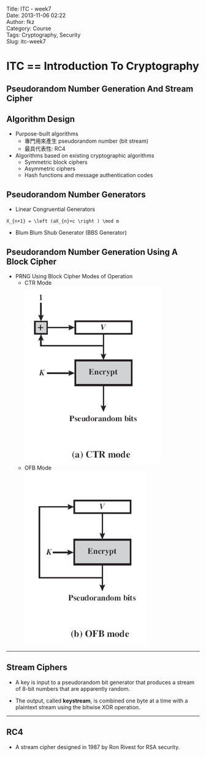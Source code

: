 Title: ITC - week7  
Date: 2013-11-06 02:22  
Author: fkz  
Category: Course  
Tags: Cryptography, Security  
Slug: itc-week7  
  
  
# ITC == Introduction To Cryptography  
  
## Pseudorandom Number Generation And Stream Cipher  
  
## Algorithm Design  
  
+ Purpose-built algorithms  
    + 專門用來產生 pseudorandom number (bit stream)  
    + 最具代表性: RC4  
+ Algorithms based on existing cryptographic algorithms  
    + Symmetric block ciphers  
    + Asymmetric ciphers  
    + Hash functions and message authentication codes  
  
## Pseudorandom Number Generators  
  
+ Linear Congruential Generators  
  
```mathjax  
X_{n+1} = \left (aX_{n}+c \right ) \mod m  
```  
  
+ Blum Blum Shub Generator (BBS Generator)  
  
## Pseudorandom Number Generation Using A Block Cipher  
  
+ PRNG Using Block Cipher Modes of Operation  
    + CTR Mode  
      ![CTR Mode](/files/itc-week7/ctr-mode.png)  
    + OFB Mode  
      ![OFB Mode](/files/itc-week7/ofb-mode.png)  
  
---  
  
## Stream Ciphers  
  
+ A key is input to a pseudorandom bit generator that produces a stream of 8-bit numbers that are apparently random.  
  
+ The output, called **keystream**, is combined one byte at a time with a plaintext stream using the bitwise XOR operation.  
  
---  
  
## RC4  
  
+ A stream cipher designed in 1987 by Ron Rivest for RSA security.  
